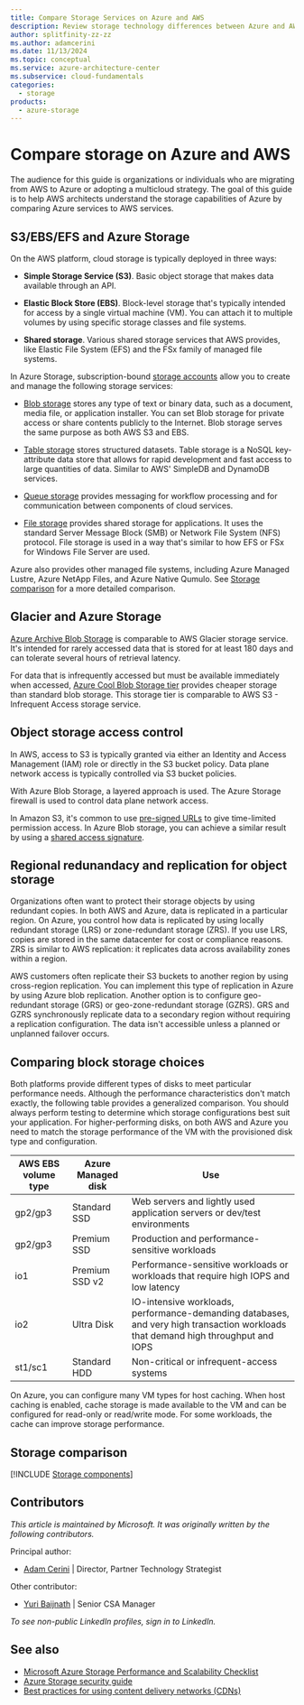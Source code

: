 ```yaml
---
title: Compare Storage Services on Azure and AWS
description: Review storage technology differences between Azure and AWS. Compare Azure Storage with S3, EBS, EFS, and Glacier.
author: splitfinity-zz-zz
ms.author: adamcerini
ms.date: 11/13/2024
ms.topic: conceptual
ms.service: azure-architecture-center
ms.subservice: cloud-fundamentals
categories:
  - storage
products:
  - azure-storage
---
```


# Compare storage on Azure and AWS

The audience for this guide is organizations or individuals who are migrating from AWS to Azure or adopting a multicloud strategy. The goal of this guide is to help AWS architects understand the storage capabilities of Azure by comparing Azure services to AWS services.  

## S3/EBS/EFS and Azure Storage

On the AWS platform, cloud storage is typically deployed in three ways:

- **Simple Storage Service (S3)**. Basic object storage that makes data available through an API.

- **Elastic Block Store (EBS)**. Block-level storage that's typically intended for access by a single virtual machine (VM). You can attach it to multiple volumes by using specific storage classes and file systems.

- **Shared storage**. Various shared storage services that AWS provides, like Elastic File System (EFS) and the FSx family of managed file systems.

In Azure Storage, subscription-bound [storage accounts](/azure/storage/common/storage-quickstart-create-account) allow you to create and manage the following storage services:

- [Blob storage](/azure/storage/common/storage-quickstart-create-account) stores any type of text or binary data, such as a document, media file, or application installer. You can set Blob storage for private access or share contents publicly to the Internet. Blob storage serves the same purpose as both AWS S3 and EBS.
- [Table storage](/azure/cosmos-db/table-storage-how-to-use-nodejs) stores structured datasets. Table storage is a NoSQL key-attribute data store that allows for rapid development and fast access to large quantities of data. Similar to AWS' SimpleDB and DynamoDB services.

- [Queue storage](/azure/storage/queues/storage-quickstart-queues-nodejs?tabs=passwordless%2Croles-azure-portal%2Cenvironment-variable-windows%2Csign-in-azure-cli) provides messaging for workflow processing and for communication between components of cloud services.

- [File storage](/azure/storage/files/storage-java-how-to-use-file-storage) provides shared storage for applications. It uses the standard Server Message Block (SMB) or Network File System (NFS) protocol. File storage is used in a way that's similar to how EFS or FSx for Windows File Server are used.

Azure also provides other managed file systems, including Azure Managed Lustre, Azure NetApp Files, and Azure Native Qumulo. See [Storage comparison](#storage-comparison) for a more detailed comparison.

## Glacier and Azure Storage

[Azure Archive Blob Storage](/azure/storage/blobs/access-tiers-overview#archive-access-tier) is comparable to AWS Glacier storage service. It's intended for rarely accessed data that is stored for at least 180 days and can tolerate several hours of retrieval latency.

For data that is infrequently accessed but must be available immediately when accessed, [Azure Cool Blob Storage tier](/azure/storage/blobs/access-tiers-overview#cool-access-tier) provides cheaper storage than standard blob storage. This storage tier is comparable to AWS S3 - Infrequent Access storage service.

## Object storage access control

In AWS, access to S3 is typically granted via either an Identity and Access Management (IAM) role or directly in the S3 bucket policy. Data plane network access is typically controlled via S3 bucket policies.

With Azure Blob Storage, a layered approach is used. The Azure Storage firewall is used to control data plane network access.

In Amazon S3, it's common to use [pre-signed URLs](https://docs.aws.amazon.com/AmazonS3/latest/userguide/using-presigned-url.html) to give time-limited permission access. In Azure Blob storage, you can achieve a similar result by using a [shared access signature](/azure/storage/common/storage-sas-overview).

## Regional redunandacy and replication for object storage

Organizations often want to protect their storage objects by using redundant copies. In both AWS and Azure, data is replicated in a particular region. On Azure, you control how data is replicated by using locally redundant storage (LRS) or zone-redundant storage (ZRS). If you use LRS, copies are stored in the same datacenter for cost or compliance reasons. ZRS is similar to AWS replication: it replicates data across availability zones within a region.

AWS customers often replicate their S3 buckets to another region by using cross-region replication. You can implement this type of replication in Azure by using Azure blob replication. Another option is to configure geo-redundant storage (GRS) or geo-zone-redundant storage (GZRS). GRS and GZRS synchronously replicate data to a secondary region without requiring a replication configuration. The data isn't accessible unless a planned or unplanned failover occurs.

## Comparing block storage choices

Both platforms provide different types of disks to meet particular performance needs. Although the performance characteristics don't match exactly, the following table provides a generalized comparison. You should always perform testing to determine which storage configurations best suit your application. For higher-performing disks, on both AWS and Azure you need to match the storage performance of the VM with the provisioned disk type and configuration. 

| AWS EBS volume type | Azure Managed disk | Use |
| ----------- | ------------- | ----------- |
| gp2/gp3 |  Standard SSD | Web servers and lightly used application servers or dev/test environments |
| gp2/gp3 |  Premium SSD | Production and performance-sensitive workloads |
| io1 |  Premium SSD v2 | Performance-sensitive workloads or workloads that require high IOPS and low latency |
| io2 |  Ultra Disk | IO-intensive workloads, performance-demanding databases, and very high transaction workloads that demand high throughput and IOPS |
| st1/sc1 |  Standard HDD | Non-critical or infrequent-access systems |

On Azure, you can configure many VM types for host caching. When host caching is enabled, cache storage is made available to the VM and can be configured for read-only or read/write mode. For some workloads, the cache can improve storage performance.

## Storage comparison

[!INCLUDE [Storage components](../../includes/aws/storage.md)]

## Contributors

*This article is maintained by Microsoft. It was originally written by the following contributors.*

Principal author:

- [Adam Cerini](https://www.linkedin.com/in/adamcerini) |
Director, Partner Technology Strategist

Other contributor:

- [Yuri Baijnath](https://www.linkedin.com/in/yuri-baijnath-za) | Senior CSA Manager 

*To see non-public LinkedIn profiles, sign in to LinkedIn.*

## See also

- [Microsoft Azure Storage Performance and Scalability Checklist](/azure/storage/common/storage-performance-checklist)
- [Azure Storage security guide](/azure/storage/common/storage-security-guide)
- [Best practices for using content delivery networks (CDNs)](../best-practices/cdn.yml)